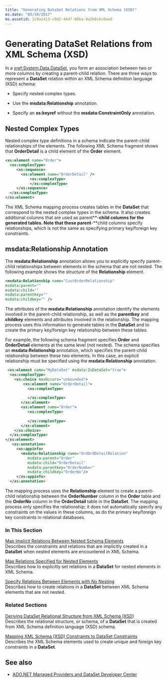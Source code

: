 ```yaml
---
title: "Generating DataSet Relations from XML Schema (XSD)"
ms.date: "03/30/2017"
ms.assetid: 1c9a1413-c0d2-4447-88ba-9a2b0cbc0aa8
---
```

# Generating DataSet Relations from XML Schema (XSD)
In a <xref:System.Data.DataSet>, you form an association between two or more columns by creating a parent-child relation. There are three ways to represent a **DataSet** relation within an XML Schema definition language (XSD) schema:  
  
-   Specify nested complex types.  
  
-   Use the **msdata:Relationship** annotation.  
  
-   Specify an **xs:keyref** without the **msdata:ConstraintOnly** annotation.  
  
## Nested Complex Types  
 Nested complex type definitions in a schema indicate the parent-child relationships of the elements. The following XML Schema fragment shows that **OrderDetail** is a child element of the **Order** element.  
  
```xml  
<xs:element name="Order">  
  <xs:complexType>  
     <xs:sequence>          
       <xs:element name="OrderDetail" />  
           <xs:complexType>               
           </xs:complexType>  
     </xs:sequence>  
  </xs:complexType>  
</xs:element>  
```  
  
 The XML Schema mapping process creates tables in the **DataSet** that correspond to the nested complex types in the schema. It also creates additional columns that are used as parent**-**child columns for the generated tables. Note that these parent**-**child columns specify relationships, which is not the same as specifying primary key/foreign key constraints.  
  
## msdata:Relationship Annotation  
 The **msdata:Relationship** annotation allows you to explicitly specify parent-child relationships between elements in the schema that are not nested. The following example shows the structure of the **Relationship** element.  
  
```xml  
<msdata:Relationship name="CustOrderRelationship"    
msdata:parent=""    
msdata:child=""    
msdata:parentkey=""    
msdata:childkey="" />  
```  
  
 The attributes of the **msdata:Relationship** annotation identify the elements involved in the parent-child relationship, as well as the **parentkey** and **childkey** elements and attributes involved in the relationship. The mapping process uses this information to generate tables in the **DataSet** and to create the primary key/foreign key relationship between these tables.  
  
 For example, the following schema fragment specifies **Order** and **OrderDetail** elements at the same level (not nested). The schema specifies an **msdata:Relationship** annotation, which specifies the parent-child relationship between these two elements. In this case, an explicit relationship must be specified using the **msdata:Relationship** annotation.  
  
```xml  
 <xs:element name="MyDataSet" msdata:IsDataSet="true">  
  <xs:complexType>  
    <xs:choice maxOccurs="unbounded">  
        <xs:element name="OrderDetail">  
          <xs:complexType>  
  
          </xs:complexType>  
       </xs:element>  
       <xs:element name="Order">  
          <xs:complexType>  
  
          </xs:complexType>  
       </xs:element>  
    </xs:choice>  
  </xs:complexType>  
</xs:element>  
   <xs:annotation>  
     <xs:appinfo>  
       <msdata:Relationship name="OrdOrdDetailRelation"  
          msdata:parent="Order"  
          msdata:child="OrderDetail"   
          msdata:parentkey="OrderNumber"  
          msdata:childkey="OrderNo"/>  
     </xs:appinfo>  
  </xs:annotation>  
```  
  
 The mapping process uses the **Relationship** element to create a parent-child relationship between the **OrderNumber** column in the **Order** table and the **OrderNo** column in the **OrderDetail** table in the **DataSet**. The mapping process only specifies the relationship; it does not automatically specify any constraints on the values in these columns, as do the primary key/foreign key constraints in relational databases.  
  
### In This Section  
 [Map Implicit Relations Between Nested Schema Elements](../../../../../docs/framework/data/adonet/dataset-datatable-dataview/map-implicit-relations-between-nested-schema-elements.md)  
 Describes the constraints and relations that are implicitly created in a **DataSet** when nested elements are encountered in XML Schema.  
  
 [Map Relations Specified for Nested Elements](../../../../../docs/framework/data/adonet/dataset-datatable-dataview/map-relations-specified-for-nested-elements.md)  
 Describes how to explicitly set relations in a **DataSet** for nested elements in XML Schema.  
  
 [Specify Relations Between Elements with No Nesting](../../../../../docs/framework/data/adonet/dataset-datatable-dataview/specify-relations-between-elements-with-no-nesting.md)  
 Describes how to create relations in a **DataSet** between XML Schema elements that are not nested.  
  
### Related Sections  
 [Deriving DataSet Relational Structure from XML Schema (XSD)](../../../../../docs/framework/data/adonet/dataset-datatable-dataview/deriving-dataset-relational-structure-from-xml-schema-xsd.md)  
 Describes the relational structure, or schema, of a **DataSet** that is created from XML Schema definition language (XSD) schema.  
  
 [Mapping XML Schema (XSD) Constraints to DataSet Constraints](../../../../../docs/framework/data/adonet/dataset-datatable-dataview/mapping-xml-schema-xsd-constraints-to-dataset-constraints.md)  
 Describes the XML Schema elements used to create unique and foreign key constraints in a **DataSet**.  
  
## See also
- [ADO.NET Managed Providers and DataSet Developer Center](https://go.microsoft.com/fwlink/?LinkId=217917)
